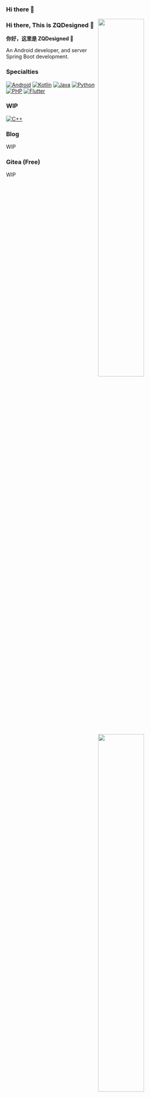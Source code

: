 ### Hi there 👋

<img width="50%" align="right" src="https://github-readme-stats-zqdesigned.vercel.app/api?username=ZQDesigned&count_private=true&show_icons=true" />
<img width="50%" align="right" src="https://github-readme-stats-zqdesigned.vercel.app/api/top-langs/?username=ZQDesigned&count_private=true" />

### Hi there, This is ZQDesigned 👋

**你好，这里是 ZQDesigned 👋**

An Android developer, and server Spring Boot development.

### Specialties

[![Android](https://img.shields.io/badge/-Android-3DDC84?style=flat&logo=Android&logoColor=white)](#)
[![Kotlin](https://img.shields.io/badge/-Kotlin-7F52FF?style=flat&logo=kotlin&logoColor=white)](#)
[![Java](https://img.shields.io/badge/-Java-007396?style=flat&logo=java&logoColor=white)](#)
[![Python](https://img.shields.io/badge/-Python-3776AB?style=flat&logo=python&logoColor=white)](#)
[![PHP](https://img.shields.io/badge/-PHP-777BB4?style=flat&logo=php&logoColor=white)](#)
[![Flutter](https://img.shields.io/badge/-Flutter-6ecdf8?style=flat&logo=flutter&logoColor=white)](#)

### WIP

[![C++](https://img.shields.io/badge/-C++-00599C?style=flat&logo=c%2B%2B&logoColor=white)](#)

### Blog

WIP

### Gitea (Free)

WIP
